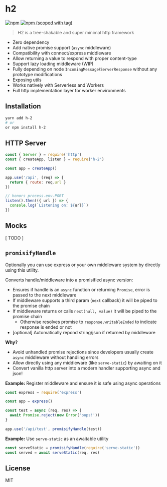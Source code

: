 # h2

[![npm](https://img.shields.io/npm/dm/h-2.svg?style=flat-square)](https://npmjs.com/package/h-2)
[![npm (scoped with tag)](https://img.shields.io/npm/v/h-2/latest.svg?style=flat-square)](https://npmjs.com/package/h-2)

> H2 is a tree-shakable and super minimal http framework

- Zero dependency
- Add native promise support (`async` middleware)
- Compatibility with connect/express middleware
- Allow returning a value to respond with proper content-type
- Support lazy loading middleware (WIP)
- Fully depending on node `IncomingMessage`/`ServerResponse` without any prototype modifications
- Exposing utils
- Works natively with Serverless and Workers
- Full http implementation layer for worker environments

## Installation

```bash
yarn add h-2
# or
or npm install h-2
```

## HTTP Server

```js
const { Server } = require('http')
const { createApp, listen } = require('h-2')

const app = createApp()

app.use('/api', (req) => {
  return { route: req.url }
})

// honors process.env.PORT
listen().then(({ url }) => {
  console.log(`Listening on: ${url}`)
})
```

## Mocks

[ TODO ]

## `promisifyHandle`

Optionally you can use express or your own middleware system by directly using this utility.

Converts handle/middleware into a promisified async version:

- Ensures if handle is an `async` function or returning `Promise`, error is passed to the next middleware
- If middleware supports a third param (`next` callback) it will be piped to the promise chain
- If middleware returns or calls `next(null, value)` it will be piped to the promise chain
  - Otherwise resolves promise to `response.writableEnded` to indicate response is ended or not
- [optional] Automatically repond string/json if returned by middleware

**Why?**

- Avoid unhandled promise rejections since developers usually create `async` middleware without handling errors
- Allow directly using any middleware (like `serve-static`) by awaiting on it
- Convert vanilla http server into a modern handler supporting async and json!

**Example:** Register middleware and ensure it is safe using async operations

```js
const express = require('express')

const app = express()

const test = async (req, res) => {
  await Promise.reject(new Error('oops!'))
}

app.use('/api/test', promisifyHandle(test))
```

**Example:** Use `serve-static` as an awaitable utility

```js
const serveStatic = promisifyHandle(require('serve-static'))
const served = await serveStatic(req, res)
```

## License

MIT
